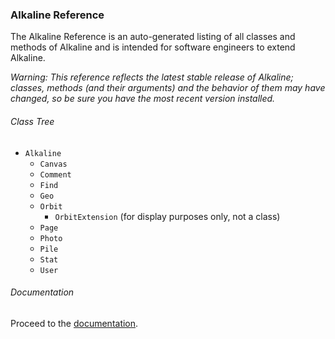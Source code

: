 ### Alkaline Reference

The Alkaline Reference is an auto-generated listing of all classes and methods of Alkaline and is intended for software engineers to extend Alkaline.

*Warning: This reference reflects the latest stable release of Alkaline; classes, methods (and their arguments) and the behavior of them may have changed, so be sure you have the most recent version installed.*

###### Class Tree

- `Alkaline`
	- `Canvas`
	- `Comment`
	- `Find`
	- `Geo`
	- `Orbit`
		- `OrbitExtension` (for display purposes only, not a class)
	- `Page`
	- `Photo`
	- `Pile`
	- `Stat`
	- `User`


###### Documentation

Proceed to the <a href="/docs">documentation</a>.